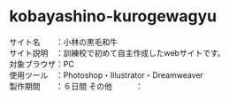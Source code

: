 # kobayashino-kurogewagyu
サイト名　　：小林の黒毛和牛  
サイト説明　：訓練校で初めて自主作成したwebサイトです。  
対象ブラウザ：PC  
使用ツール　：Photoshop・Illustrator・Dreamweaver  
製作期間　　：６日間
その他　　　：
